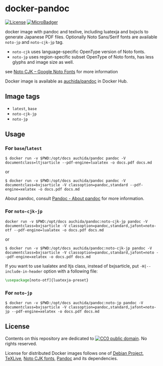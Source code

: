 # docker-pandoc

[![License](https://img.shields.io/github/license/uchida/docker-pandoc.svg?maxAge=2592000)](https://tldrlegal.com/license/creative-commons-cc0-1.0-universal)
[![MicroBadger](https://images.microbadger.com/badges/image/auchida/pandoc.svg)](http://microbadger.com/images/auchida/pandoc)

docker image with pandoc and texlive, including luatexja and bxjscls to generate Japanese PDF files.
Optionally Noto Sans/Serif fonts are available `noto-jp` and `noto-cjk-jp` tag.

- `noto-cjk` uses language-specific OpenType version of Noto fonts.
- `noto-jp` uses region-specific subset OpenType of Noto fonts, has less glyphs and image size as well.

see [Noto CJK – Google Noto Fonts](https://www.google.com/get/noto/help/cjk/) for more information

Docker image is available as [auchida/pandoc](https://hub.docker.com/r/auchida/pandoc/) in Docker Hub.

## Image tags

- `latest`, `base`
- `noto-cjk-jp`
- `noto-jp`

## Usage

### For `base`/`latest`

```console
$ docker run -v $PWD:/opt/docs auchida/pandoc pandoc -V documentclass=ltjsarticle --pdf-engine=lualatex -o docs.pdf docs.md
```

or

```console
$ docker run -v $PWD:/opt/docs auchida/pandoc pandoc -V documentclass=bxjsarticle -V classoption=pandoc,standard --pdf-engine=xelatex -o docs.pdf docs.md
```

About pandoc, consult [Pandoc - About pandoc](http://pandoc.org/) for more information.

### For `noto-cjk-jp`


```console
docker run -v $PWD:/opt/docs auchida/pandoc:noto-cjk-jp pandoc -V documentclass=bxjsarticle -V classoption=pandoc,standard,jafont=noto-otf --pdf-engine=lualatex -o docs.pdf docs.md
```

or

```console
$ docker run -v $PWD:/opt/docs auchida/pandoc:noto-cjk-jp pandoc -V documentclass=bxjsarticle -V classoption=pandoc,standard,jafont=noto --pdf-engine=xelatex -o docs.pdf docs.md
```

If you want to use lualatex and ltjs class, instead of bxjsarticle, put `-H|--include-in-header` option with a following file:

```latex
\usepackage[noto-otf]{luatexja-preset}
```

### For `noto-jp`

```console
$ docker run -v $PWD:/opt/docs auchida/pandoc:noto-jp pandoc -V documentclass=bxjsarticle -V classoption=pandoc,standard,jafont=noto-jp --pdf-engine=xelatex -o docs.pdf docs.md
```

## License

Contents on this repository are dedicated to [![CC0 public domain](http://i.creativecommons.org/p/zero/1.0/80x15.png "CC0 public domain")](https://creativecommons.org/publicdomain/zero/1.0/).
No rights reserved.

License for distributed Docker images follows one of [Debian Project](https://www.debian.org/legal/licenses/), [TeXLive](https://www.tug.org/texlive/copying.html),
[Noto CJK fonts](https://github.com/googlei18n/noto-cjk/blob/master/LICENSE), [Pandoc](https://github.com/jgm/pandoc/blob/master/COPYING.md) and its dependencies.
